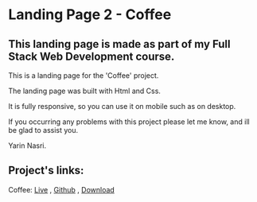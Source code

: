 # Landing Page 2 - Coffee

## This landing page is made as part of my Full Stack Web Development course.

This is a landing page for the 'Coffee' project.

The landing page was built with Html and Css.

It is fully responsive, so you can use it on mobile such as on desktop.

If you occurring any problems with this project please let me know, and ill be glad to assist you.

Yarin Nasri.

## Project's links:

Coffee:
[Live](https://yarinnasri.github.io/Landing-Page-2-Coffee/) , [Github](https://github.com/Yarinnasri/Landing-Page-2-Coffee) , [Download](https://github.com/Yarinnasri/Landing-Page-2-Coffee/archive/main.zip)
